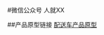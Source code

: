 #微信公众号 人就XX

##产品原型链接
[配送车产品原型](https://modao.cc/app/b9aff79eb8d65dd777ce34ecbe4e372e50540050#screen=s4b0b497957f0568953a504)

